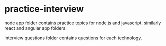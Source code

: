 # practice-interview

node app folder contains practice topics for node js and javascript. similarly react and angular app folders.

interview questions folder contains questions for each technology.
